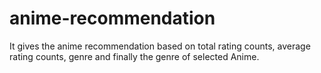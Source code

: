 # anime-recommendation
It gives the anime recommendation based on total rating counts, average rating counts, genre and finally the genre of selected Anime. 

